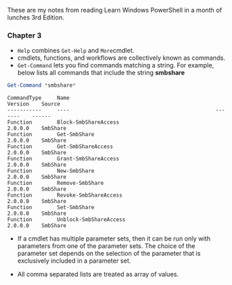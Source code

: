 These are my notes from reading Learn Windows PowerShell in a month of lunches 3rd Edition.

### Chapter 3

* `Help` combines `Get-Help` and `More`cmdlet.
* cmdlets, functions, and workflows are collectively known as commands.
* `Get-Command` lets you find commands matching a string. For example, below lists all commands that include the string **smbshare**

```powershell
Get-Command *smbshare*
```

```
CommandType     Name                                               Version    Source
-----------     ----                                               -------    ------
Function        Block-SmbShareAccess                               2.0.0.0    SmbShare
Function        Get-SmbShare                                       2.0.0.0    SmbShare
Function        Get-SmbShareAccess                                 2.0.0.0    SmbShare
Function        Grant-SmbShareAccess                               2.0.0.0    SmbShare
Function        New-SmbShare                                       2.0.0.0    SmbShare
Function        Remove-SmbShare                                    2.0.0.0    SmbShare
Function        Revoke-SmbShareAccess                              2.0.0.0    SmbShare
Function        Set-SmbShare                                       2.0.0.0    SmbShare
Function        Unblock-SmbShareAccess                             2.0.0.0    SmbShare
```

* If a cmdlet has multiple parameter sets, then it can be run only with parameters from one of the parameter sets. The choice of the parameter set depends on the selection of the parameter that is exclusively included in a parameter set.

* All comma separated lists are treated as array of values.



